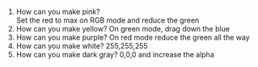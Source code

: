1. How can you make pink?  
Set the red to max on RGB mode and reduce the green
2. How can you make yellow? 
On green mode, drag down the blue
3. How can you make purple? 
On red mode reduce the green all the way
4. How can you make white? 
255,255,255  
5. How can you make dark gray?
0,0,0 and increase the alpha